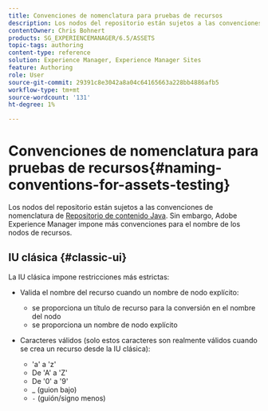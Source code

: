 ```yaml
---
title: Convenciones de nomenclatura para pruebas de recursos
description: Los nodos del repositorio están sujetos a las convenciones de nomenclatura del repositorio de contenido Java. Sin embargo, Adobe Experience Manager impone más convenciones para el nombre de los nodos de recursos.
contentOwner: Chris Bohnert
products: SG_EXPERIENCEMANAGER/6.5/ASSETS
topic-tags: authoring
content-type: reference
solution: Experience Manager, Experience Manager Sites
feature: Authoring
role: User
source-git-commit: 29391c8e3042a8a04c64165663a228bb4886afb5
workflow-type: tm+mt
source-wordcount: '131'
ht-degree: 1%

---
```


# Convenciones de nomenclatura para pruebas de recursos{#naming-conventions-for-assets-testing}

Los nodos del repositorio están sujetos a las convenciones de nomenclatura de [Repositorio de contenido Java](/help/sites-developing/the-basics.md#java-content-repository). Sin embargo, Adobe Experience Manager impone más convenciones para el nombre de los nodos de recursos.

## IU clásica {#classic-ui}

La IU clásica impone restricciones más estrictas:

* Valida el nombre del recurso cuando un nombre de nodo explícito:

   * se proporciona un título de recurso para la conversión en el nombre del nodo
   * se proporciona un nombre de nodo explícito

* Caracteres válidos (solo estos caracteres son realmente válidos cuando se crea un recurso desde la IU clásica):

   * &#39;a&#39; a &#39;z&#39;
   * De &#39;A&#39; a &#39;Z&#39;
   * De &#39;0&#39; a &#39;9&#39;
   * _ (guion bajo)
   * `-` (guión/signo menos)
